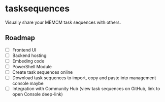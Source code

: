 # tasksequences
Visually share your MEMCM task sequences with others.

## Roadmap
- [ ] Frontend UI
- [ ] Backend hosting
- [ ] Embeding code
- [ ] PowerShell Module
- [ ] Create task sequences online
- [ ] Download task sequences to import, copy and paste into management console maybe
- [ ] Integration with Community Hub (view task sequences on GitHub, link to open Console deep-link)